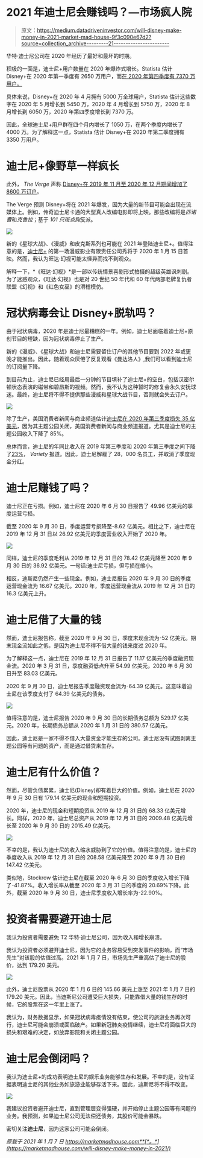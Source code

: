 # 2021 年迪士尼会赚钱吗？—市场疯人院

> 原文：<https://medium.datadriveninvestor.com/will-disney-make-money-in-2021-market-mad-house-9f3c090e67d2?source=collection_archive---------21----------------------->

华特·迪士尼公司在 2020 年经历了最好和最坏的时期。

积极的一面是，迪士尼+用户数量在 2020 年爆炸式增长。Statista 估计 Disney+在 2020 年第一季度有 2650 万用户，而[在 2020 年第四季度有 7370 万用户。](https://www.statista.com/statistics/1095372/disney-plus-number-of-subscribers-us/)

具体来说，Disney+在 2020 年 4 月拥有 5000 万全球用户，Statista 估计这些数字在 2020 年 5 月增长到 5450 万，2020 年 4 月增长到 5750 万，2020 年 8 月增长到 6050 万，2020 年第四季度增长到 7370 万。

因此，全球迪士尼+用户群在四个月内增长了 1050 万，在两个季度内增长了 4000 万。为了解释这一点，Statista 估计 Disney+在 2020 年第二季度拥有 3350 万用户。

# 迪士尼+像野草一样疯长

此外， *The Verge* 声称 [Disney+在 2019 年 11 月至 2020 年 12 月期间增加了 8600 万订户](https://www.theverge.com/2020/12/10/22165579/disney-plus-86-million-subscribers-netflix-hbo-max-streaming)。

The Verge 预测 Disney+将在 2021 年爆发，因为大量的新节目可能会出现在流媒体上。例如，传奇迪士尼卡通的大型真人改编电影即将上映。那些改编将是*匹诺曹*和*克鲁拉*；基于 *101 只斑点狗*反派。

![](img/b1cff3b65271d80ec9e0081ac138927f.png)

新的《星球大战》、《漫威》和皮克斯系列也可能在 2021 年登陆迪士尼+。值得注意的是，[迪士尼+](https://www.theverge.com/2020/11/12/21562411/wandavision-premiere-date-disney-plus-marvel-studios-elizabeth-olsen-paul-bettany) 的第一场漫威影业有限责任公司秀将于 2020 年 1 月 15 日首映。然而，我认为旺达·幻视可能太怪异而找不到观众。

解释一下，*《旺达·幻视》*是一部以传统情景喜剧形式拍摄的超级英雄讽刺剧。为了迷惑观众，《旺达·幻视》也是对 20 世纪 50 年代和 60 年代两部老牌复仇者联盟《幻视》和《红色女巫》的滑稽模仿。

# 冠状病毒会让 Disney+脱轨吗？

由于冠状病毒，2020 年是迪士尼最糟糕的一年。例如，迪士尼面临着迪士尼+原创节目的短缺，因为冠状病毒停止了生产。

新的《漫威》、《星球大战》和迪士尼需要留住订户的其他节目要到 2022 年或更晚才能推出。因此，随着观众厌倦了反复观看《曼达洛人》,我们可以看到迪士尼的订阅量下降。

到目前为止，迪士尼已经用最后一分钟的节目填补了迪士尼+的空白，包括汉密尔顿状态表演的磁带和碧昂斯的视频。然而，我不认为这种暂时的修复会永久安抚球迷。最终，迪士尼将不得不提供那些漫威和星球大战节目，否则就会失去订户。

![](img/1e4d9db57478552eb32237c8793f3c46.png)

除了生产，美国消费者新闻与商业频道估计[迪士尼在 2020 年第三季度损失 35 亿美元](https://www.cnbc.com/2020/08/04/coronavirus-shut-down-theme-parks-costing-disney-3point5-billion.html)，因为其主题公园关闭，美国消费者新闻与商业频道报道。尤其是迪士尼的主题公园收入下降了 85%。

总体而言，迪士尼的年同比收入在 2019 年第三季度和 2020 年第三季度之间下降了[23%](https://variety.com/2020/film/news/walt-disney-earnings-coronavirus-disney-plus-1234830544/)， *Variety* 报道。因此，迪士尼解雇了 28，000 名员工，并取消了季度现金分红。

# 迪士尼赚钱了吗？

迪士尼正在亏损。例如，迪士尼在 2020 年 6 月 30 日报告了 49.96 亿美元的季度运营亏损。

截至 2020 年 9 月 30 日，季度运营亏损降至-8.62 亿美元。相比之下，迪士尼在 2019 年 12 月 31 日以 26.92 亿美元的季度营业收入开始了 2020 年。

![](img/8b7299f8601bbbd5fbaea2d937cee3f1.png)

同样，迪士尼的季度毛利从 2019 年 12 月 31 日的 78.42 亿美元降至 2020 年 9 月 30 日的 36.92 亿美元。一句话:迪士尼亏损，但亏损在缩小。

相反，迪斯尼仍然产生一些现金。例如，迪士尼报告 2020 年 9 月 30 日的季度运营现金流为 16.67 亿美元。2020 年，季度运营现金流从 2019 年 12 月 31 日的 16.3 亿美元上升。

# 迪士尼借了大量的钱

然而，迪士尼报告称，截至 2020 年 9 月 30 日，季度末现金流为-52 亿美元。期末现金流如此之低，是因为迪士尼不得不借大量的钱来度过 2020 年。

为了解释这一点，迪士尼在 2019 年 12 月 31 日报告了 11.17 亿美元的季度融资现金流。2020 年 3 月 31 日，季度融资低点升至 54.99 亿美元，2020 年 6 月 30 日升至 83.03 亿美元。

2020 年 9 月 30 日，迪士尼报告季度融资现金流为-64.39 亿美元。这意味着迪士尼在该季度支付了 64.39 亿美元的债务。

![](img/71268e704bc93c0f996d3ac4e79b108b.png)

值得注意的是，迪士尼报告 2020 年 9 月 30 日的长期债务总额为 529.17 亿美元。2020 年，长期债务总额从 2020 年 1 月 31 日的 380.57 亿美元。

因此，迪士尼是一家不得不借入大量资金才能生存的公司。迪士尼没有试图剥离主题公园等有问题的资产，而是通过借贷来生存。

# 迪士尼有什么价值？

然而，尽管负债累累，迪士尼(Disney)却有着巨大的价值。例如，迪士尼在 2020 年 9 月 30 日有 179.14 亿美元的现金和短期投资。

2020 年，迪士尼的现金和短期投资从 2019 年 12 月 31 日的 68.33 亿美元增长。同样，2020 年，迪士尼总资产从 2019 年 12 月 31 日的 2009.48 亿美元增长至 2020 年 9 月 30 日的 2015.49 亿美元。

![](img/f5833ab7a0e091b5be0d1e46912c3ac9.png)

不幸的是，我认为迪士尼的收入缩水威胁到了它的价值。值得注意的是，迪士尼的季度收入从 2019 年 12 月 31 日的 208.58 亿美元降至 2020 年 9 月 30 日的 147.42 亿美元。

类似地，Stockrow 估计迪士尼在截至 2020 年 6 月 30 日的季度收入增长下降了-41.87%。收入增长率从截至 2020 年 3 月 31 日的季度的 20.69%下降。此外，截至 2020 年 9 月 30 日，迪士尼季度收入增长率为-22.90%。

# 投资者需要避开迪士尼

我认为投资者需要避免 T2 华特·迪士尼公司，因为收入和增长崩溃。

我认为投资者必须避开迪士尼，因为它的业务容易受到突发事件的影响，而“市场先生”对该股的估值过高。2021 年 1 月 7 日，市场先生严重高估了迪士尼的股价，达到 179.20 美元。

![](img/c5dd37727c9931778e831529c763ee05.png)

此外，迪士尼股票从 2020 年 1 月 6 日的 145.66 美元上涨至 2021 年 1 月 7 日的 179.20 美元。因此，当迪斯尼公司遭受巨大损失，只能靠借大量的钱生存的时候，它的股票在这一年里上涨了。

我认为，财务数据显示，如果冠状病毒疫情没有结束，使公司的旅游业务再次可行，迪士尼可能会崩溃或面临破产。如果新冠肺炎疫情继续，迪士尼将面临巨大的损失和艰难的决定，如放弃影院和关闭主题公园。

# 迪士尼会倒闭吗？

我认为迪士尼+的成功表明迪士尼的娱乐业务能够生存和发展。不幸的是，没有证据表明迪士尼的其他业务如旅游业能够存活下来。因此，迪斯尼将不得不改变。

![](img/45c35ba3e5b85615b19a7fc9b0cc50ee.png)

我建议投资者避开迪士尼，直到管理层变得强硬，并开始停止主题公园等有问题的业务。我预测，如果迪士尼公司无法偿还债务，其股价可能会暴跌。

密切关注**迪士尼**，因为这家公司可能会倒闭。

*原载于 2021 年 1 月 7 日 https://marketmadhouse.com**[*。*](https://marketmadhouse.com/will-disney-make-money-in-2021/)*